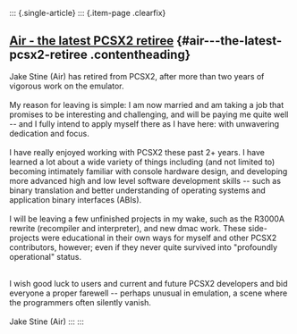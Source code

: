 ::: {.single-article}
::: {.item-page .clearfix}
## [Air - the latest PCSX2 retiree](/87-air-the-latest-pcsx2-retiree.html) {#air---the-latest-pcsx2-retiree .contentheading}

Jake Stine (Air) has retired from PCSX2, after more than two years of
vigorous work on the emulator.\
\
My reason for leaving is simple: I am now married and am taking a job
that promises to be interesting and challenging, and will be paying me
quite well \-- and I fully intend to apply myself there as I have here:
with unwavering dedication and focus.\
\
I have really enjoyed working with PCSX2 these past 2+ years. I have
learned a lot about a wide variety of things including (and not limited
to) becoming intimately familiar with console hardware design, and
developing more advanced high and low level software development skills
\-- such as binary translation and better understanding of operating
systems and application binary interfaces (ABIs).\
\
I will be leaving a few unfinished projects in my wake, such as the
R3000A rewrite (recompiler and interpreter), and new dmac work. These
side-projects were educational in their own ways for myself and other
PCSX2 contributors, however; even if they never quite survived into
\"profoundly operational\" status.

\
I wish good luck to users and current and future PCSX2 developers and
bid everyone a proper farewell \-- perhaps unusual in emulation, a scene
where the programmers often silently vanish.\
\
Jake Stine (Air)
:::
:::
